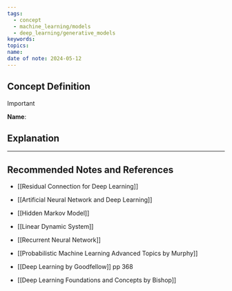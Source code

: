 ```yaml
---
tags:
  - concept
  - machine_learning/models
  - deep_learning/generative_models
keywords: 
topics: 
name: 
date of note: 2024-05-12
---
```


## Concept Definition

>[!important]
>**Name**: 



## Explanation





-----------
##  Recommended Notes and References

- [[Residual Connection for Deep Learning]]
- [[Artificial Neural Network and Deep Learning]]

- [[Hidden Markov Model]]
- [[Linear Dynamic System]]

- [[Recurrent Neural Network]]

- [[Probabilistic Machine Learning Advanced Topics by Murphy]]
- [[Deep Learning by Goodfellow]] pp 368
- [[Deep Learning Foundations and Concepts by Bishop]]